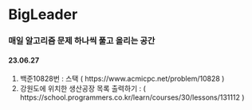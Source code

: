 # BigLeader

### 매일 알고리즘 문제 하나씩 풀고 올리는 공간

#### 23.06.27

<ol>
  <li>백준10828번 : 스택 ( https://www.acmicpc.net/problem/10828 )</li>
  <li>강원도에 위치한 생산공장 목록 출력하기 : ( https://school.programmers.co.kr/learn/courses/30/lessons/131112 )</li>
</ol>


